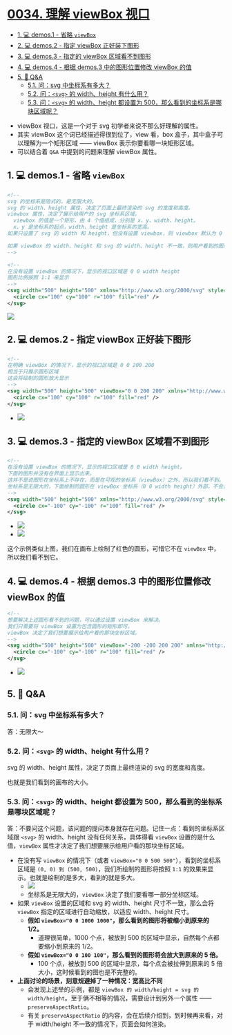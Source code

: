 # [0034. 理解 viewBox 视口](https://github.com/Tdahuyou/svg/tree/main/0034.%20%E7%90%86%E8%A7%A3%20viewBox%20%E8%A7%86%E5%8F%A3)

<!-- region:toc -->
- [1. 💻 demos.1 - 省略 `viewBox`](#1--demos1---省略-viewbox)
- [2. 💻 demos.2 - 指定 viewBox 正好装下图形](#2--demos2---指定-viewbox-正好装下图形)
- [3. 💻 demos.3 - 指定的 viewBox 区域看不到图形](#3--demos3---指定的-viewbox-区域看不到图形)
- [4. 💻 demos.4 - 根据 demos.3 中的图形位置修改 viewBox 的值](#4--demos4---根据-demos3-中的图形位置修改-viewbox-的值)
- [5. 🤔 Q&A](#5--q&a)
  - [5.1. 问：svg 中坐标系有多大？](#51-问svg-中坐标系有多大)
  - [5.2. 问：`<svg>` 的 width、height 有什么用？](#52-问<svg>-的-widthheight-有什么用)
  - [5.3. 问：`<svg>` 的 width、height 都设置为 500，那么看到的坐标系是哪块区域呢？](#53-问<svg>-的-widthheight-都设置为-500那么看到的坐标系是哪块区域呢)
<!-- endregion:toc -->
- viewBox 视口，这是一个对于 svg 初学者来说不那么好理解的属性。
- 其实 viewBox 这个词已经描述得很到位了，view 看，box 盒子，其中盒子可以理解为一个矩形区域 —— viewBox 表示你要看哪一块矩形区域。
- 可以结合着 `Q&A` 中提到的问题来理解 viewBox 属性。

## 1. 💻 demos.1 - 省略 `viewBox`


```xml
<!--
svg 的坐标系是隐式的，是无限大的。
svg 的 width、height 属性，决定了页面上最终渲染的 svg 的宽度和高度。
viewbox 属性，决定了展示给用户的 svg 坐标系区域。
  viewbox 的值是一个矩形，由 4 个值组成，分别是 x、y、width、height。
  x、y 是坐标系的起点，width、height 是坐标系的宽高。
如果只设置了 svg 的 width 和 height，但没有设置 viewbox，则 viewbox 默认为 0 0 width height。

如果 viewBox 的 width、height 和 svg 的 width、height 不一致，则用户看到的图形将会进行缩放。
-->

<!--
在没有设置 viewBox 的情况下，显示的视口区域是 0 0 width height
图形比例按照 1:1 来显示
-->
<svg width="500" height="500" xmlns="http://www.w3.org/2000/svg" style="border: 1px solid">
  <circle cx="100" cy="100" r="100" fill="red" />
</svg>
```

![](assets/2024-12-09-15-54-05.png)

## 2. 💻 demos.2 - 指定 viewBox 正好装下图形


```xml
<!--
在明确 viewBox 的情况下，显示的视口区域是 0 0 200 200
相当于只展示圆形区域
这会将绘制的圆形放大显示
-->
<svg width="500" height="500" viewBox="0 0 200 200" xmlns="http://www.w3.org/2000/svg" style="border: 1px solid">
  <circle cx="100" cy="100" r="100" fill="red" />
</svg>
```

- ![](assets/2024-12-09-15-55-18.png)

## 3. 💻 demos.3 - 指定的 viewBox 区域看不到图形


```xml
<!--
在没有设置 viewBox 的情况下，显示的视口区域是 0 0 width height。
下面的图形并没有在界面上显示出来。
这并不是说图形在坐标系上不存在，而是在可视的坐标系（viewBox）之外，所以我们看不到。
坐标系是无限大的，下面绘制的圆形在 viewBox 坐标系（0 0 width height）外部，不会显示。
-->
<svg width="500" height="500" xmlns="http://www.w3.org/2000/svg" style="border: 1px solid">
  <circle cx="-100" cy="-100" r="100" fill="red" />
</svg>
```

- ![](assets/2024-12-09-15-56-06.png)
- ![](assets/2024-12-09-15-56-36.png)

这个示例类似上图，我们在画布上绘制了红色的圆形，可惜它不在 `viewBox` 中，所以我们看不到它。

## 4. 💻 demos.4 - 根据 demos.3 中的图形位置修改 viewBox 的值


```xml
<!--
想要解决上述圆形看不到的问题，可以通过设置 viewBox 来解决。
我们只需要将 viewBox 设置为包含圆形的矩形即可。
viewBox 决定了我们想要展示给用户看的那块坐标区域。
-->
<svg width="500" height="500" viewBox="-200 -200 200 200" xmlns="http://www.w3.org/2000/svg" style="border: 1px solid">
  <circle cx="-100" cy="-100" r="100" fill="red" />
</svg>
```

- ![](https://cdn.nlark.com/yuque/0/2024/png/2331396/1716309202141-18bb57b9-4464-4841-bb71-36e6e816aab6.png)

## 5. 🤔 Q&A

### 5.1. 问：svg 中坐标系有多大？

答：无限大～

### 5.2. 问：`<svg>` 的 width、height 有什么用？

svg 的 width、height 属性，决定了页面上最终渲染的 svg 的宽度和高度。

也就是我们看到的画布的大小。

### 5.3. 问：`<svg>` 的 width、height 都设置为 500，那么看到的坐标系是哪块区域呢？


答：不要问这个问题，该问题的提问本身就存在问题。记住一点：看到的坐标系区域跟 `<svg>` 的 width、height 没有任何关系，具体得看 `viewBox` 设置的是什么值，`viewBox` 属性才决定了我们想要展示给用户看的那块坐标区域。

- 在没有写 `viewBox` 的情况下（或者 `viewBox="0 0 500 500"`），看到的坐标系区域是 `(0, 0) 到 (500, 500)`，我们所绘制的图形将按照 `1:1` 的效果来显示。也就是绘制的是多大，看到的就是多大。
  - ![](assets/2024-12-09-16-02-21.png)
  - 坐标系是无限大的，`viewBox` 决定了我们要看哪一部分坐标区域。
- 如果 `viewBox` 设置的区域和 svg 的 width、height 尺寸不一致，那么会将 `viewBox` 指定的区域进行自动缩放，以适应 width、height 尺寸。
  - **假如 `viewBox="0 0 1000 1000"`，那么看到的图形将被缩小到原来的 1/2。**
    - 道理很简单，1000 个点，被放到 500 的区域中显示，自然每个点都要缩小到原来的 1/2。
  - **假如 `viewBox="0 0 100 100"`，那么看到的图形将会放大到原来的 5 倍。**
    - 100 个点，被放到 500 的区域中显示，每个点会被拉伸到原来的 5 倍大小，这时候看到的图也是不完整的。
- **上面讨论的场景，刻意规避掉了一种情况：宽高比不同**
  - 会发现上述举的示例，都是 `viewBox 的 width/height = svg 的 width/height`。至于俩不相等的情况，需要设计到另外一个属性 —— `preserveAspectRatio`。
  - 有关 `preserveAspectRatio` 的内容，会在后续介绍到，到时候再来看，对于 width/height 不一致的情况下，页面会如何渲染。
